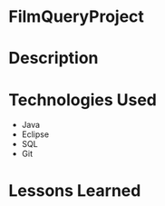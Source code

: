 # FilmQueryProject

# Description

# Technologies Used
 - Java
 - Eclipse
 - SQL
 - Git
 
# Lessons Learned
 